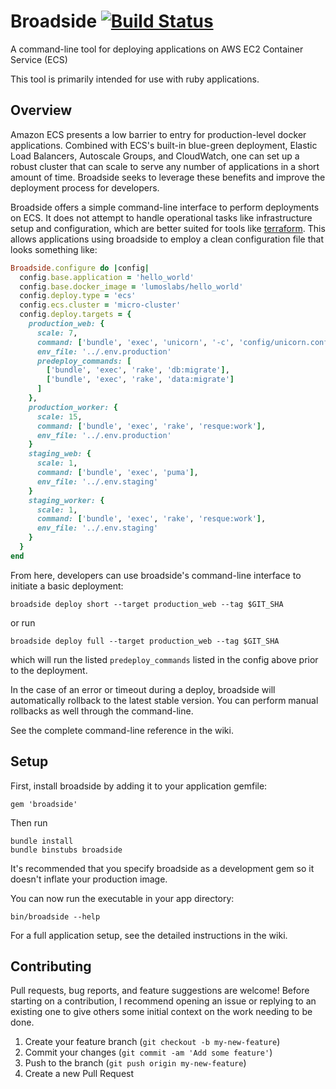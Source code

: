 # Broadside [![Build Status](https://travis-ci.org/lumoslabs/broadside.svg?branch=master)](https://travis-ci.org/lumoslabs/broadside)
A command-line tool for deploying applications on AWS EC2 Container Service (ECS)

This tool is primarily intended for use with ruby applications.


## Overview
Amazon ECS presents a low barrier to entry for production-level docker applications. Combined with ECS's built-in blue-green deployment, Elastic Load Balancers, Autoscale Groups, and CloudWatch, one can set up a robust cluster that can scale to serve any number of applications in a short amount of time. Broadside seeks to leverage these benefits and improve the deployment process for developers.

Broadside offers a simple command-line interface to perform deployments on ECS. It does not attempt to handle operational tasks like infrastructure setup and configuration, which are better suited for tools like [terraform](https://www.terraform.io/). This allows applications using broadside to employ a clean configuration file that looks something like:

```ruby
Broadside.configure do |config|
  config.base.application = 'hello_world'
  config.base.docker_image = 'lumoslabs/hello_world'
  config.deploy.type = 'ecs'
  config.ecs.cluster = 'micro-cluster'
  config.deploy.targets = {
    production_web: {
      scale: 7,
      command: ['bundle', 'exec', 'unicorn', '-c', 'config/unicorn.conf.rb'],
      env_file: '../.env.production'
      predeploy_commands: [
        ['bundle', 'exec', 'rake', 'db:migrate'],
        ['bundle', 'exec', 'rake', 'data:migrate']
      ]
    },
    production_worker: {
      scale: 15,
      command: ['bundle', 'exec', 'rake', 'resque:work'],
      env_file: '../.env.production'
    }
    staging_web: {
      scale: 1,
      command: ['bundle', 'exec', 'puma'],
      env_file: '../.env.staging'
    }
    staging_worker: {
      scale: 1,
      command: ['bundle', 'exec', 'rake', 'resque:work'],
      env_file: '../.env.staging'
    }
  }
end
```

From here, developers can use broadside's command-line interface to initiate a basic deployment:
```
broadside deploy short --target production_web --tag $GIT_SHA
```
or run
```
broadside deploy full --target production_web --tag $GIT_SHA
```
which will run the listed `predeploy_commands` listed in the config above prior to the deployment.

In the case of an error or timeout during a deploy, broadside will automatically rollback to the latest stable version. You can perform manual rollbacks as well through the command-line.

See the complete command-line reference in the wiki.


## Setup
First, install broadside by adding it to your application gemfile:
```
gem 'broadside'
```

Then run
```
bundle install
bundle binstubs broadside
```

It's recommended that you specify broadside as a development gem so it doesn't inflate your production image.

You can now run the executable in your app directory:
```
bin/broadside --help
```

For a full application setup, see the detailed instructions in the wiki.


## Contributing
Pull requests, bug reports, and feature suggestions are welcome! Before starting on a contribution, I recommend opening an issue or replying to an existing one to give others some initial context on the work needing to be done.

1. Create your feature branch (`git checkout -b my-new-feature`)
2. Commit your changes (`git commit -am 'Add some feature'`)
3. Push to the branch (`git push origin my-new-feature`)
4. Create a new Pull Request
